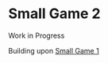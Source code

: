 Small Game 2
============

Work in Progress

Building upon [Small Game 1](https://github.com/jshields/small_game_1)
